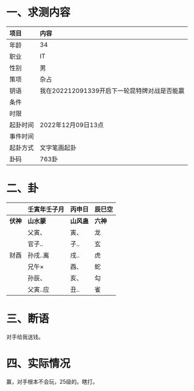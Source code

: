 # 一、求测内容

| 项目     | 内容                                         |
| :------- | :------------------------------------------- |
| 年龄     | 34                                           |
| 职业     | IT                                           |
| 性别     | 男                                           |
| 策项     | 杂占                                         |
| 钥语     | 我在202212091339开启下一轮昆特牌对战是否能赢 |
| 条件     |                                              |
| 时限     |                                              |
| 起卦时间 | 2022年12月09日13点                           |
| 事件时间 |                                              |
| 起卦方式 | 文字笔画起卦                                 |
| 卦码     | 763卦                                        |

# 二、卦

|                | 壬寅年壬子月     | 丙申日           | 辰巳空         |
| :------------- | :--------------- | :--------------- | :------------- |
| **伏神** | **山水蒙** | **山风蛊** | **六神** |
|                | 父寅、           | 寅、             | 龙             |
|                | 官子..           | 子..             | 玄             |
| 财酉           | 孙戌..离         | 戌..             | 虎             |
|                | 兄午×           | 酉、             | 蛇             |
|                | 孙辰、           | 亥、             | 勾             |
|                | 父寅..应         | 丑..             | 雀             |

# 三、断语

对手给我送钱。

# 四、实际情况

赢，对手根本不会玩，25级的。瞎打。
